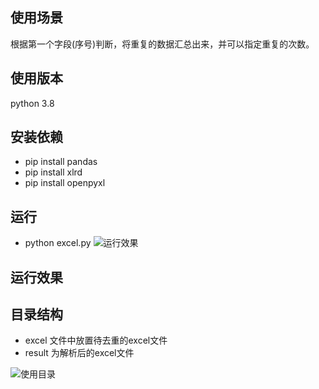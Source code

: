 ## 使用场景
根据第一个字段(序号)判断，将重复的数据汇总出来，并可以指定重复的次数。

## 使用版本
python 3.8

## 安装依赖
- pip install pandas
- pip install xlrd
- pip install openpyxl

## 运行
- python excel.py
![运行效果](https://upload-images.jianshu.io/upload_images/3944205-711ace4be0ca4d11.png?imageMogr2/auto-orient/strip%7CimageView2/2/w/1240)

## 运行效果


## 目录结构
- excel 文件中放置待去重的excel文件
- result 为解析后的excel文件

![使用目录](https://upload-images.jianshu.io/upload_images/3944205-d1ef32d1de040fa4.png?imageMogr2/auto-orient/strip%7CimageView2/2/w/1240)

